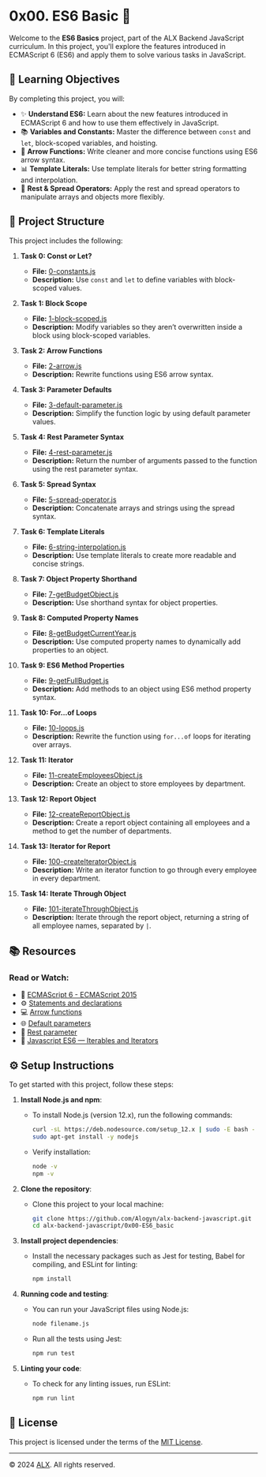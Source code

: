 # 0x00. ES6 Basic 📜

Welcome to the **ES6 Basics** project, part of the ALX Backend JavaScript curriculum. In this project, you'll explore the features introduced in ECMAScript 6 (ES6) and apply them to solve various tasks in JavaScript.

## 📝 Learning Objectives

By completing this project, you will:

- ✨ **Understand ES6:** Learn about the new features introduced in ECMAScript 6 and how to use them effectively in JavaScript.
- 📚 **Variables and Constants:** Master the difference between `const` and `let`, block-scoped variables, and hoisting.
- 🔧 **Arrow Functions:** Write cleaner and more concise functions using ES6 arrow syntax.
- 📊 **Template Literals:** Use template literals for better string formatting and interpolation.
- 🚀 **Rest & Spread Operators:** Apply the rest and spread operators to manipulate arrays and objects more flexibly.

## 📂 Project Structure

This project includes the following:

1. **Task 0: Const or Let?**  
   - **File:** [0-constants.js](./0-constants.js)  
   - **Description:** Use `const` and `let` to define variables with block-scoped values.

2. **Task 1: Block Scope**  
   - **File:** [1-block-scoped.js](./1-block-scoped.js)  
   - **Description:** Modify variables so they aren’t overwritten inside a block using block-scoped variables.

3. **Task 2: Arrow Functions**  
   - **File:** [2-arrow.js](./2-arrow.js)  
   - **Description:** Rewrite functions using ES6 arrow syntax.

4. **Task 3: Parameter Defaults**  
   - **File:** [3-default-parameter.js](./3-default-parameter.js)  
   - **Description:** Simplify the function logic by using default parameter values.

5. **Task 4: Rest Parameter Syntax**  
   - **File:** [4-rest-parameter.js](./4-rest-parameter.js)  
   - **Description:** Return the number of arguments passed to the function using the rest parameter syntax.

6. **Task 5: Spread Syntax**  
   - **File:** [5-spread-operator.js](./5-spread-operator.js)  
   - **Description:** Concatenate arrays and strings using the spread syntax.

7. **Task 6: Template Literals**  
   - **File:** [6-string-interpolation.js](./6-string-interpolation.js)  
   - **Description:** Use template literals to create more readable and concise strings.

8. **Task 7: Object Property Shorthand**  
   - **File:** [7-getBudgetObject.js](./7-getBudgetObject.js)  
   - **Description:** Use shorthand syntax for object properties.

9. **Task 8: Computed Property Names**  
   - **File:** [8-getBudgetCurrentYear.js](./8-getBudgetCurrentYear.js)  
   - **Description:** Use computed property names to dynamically add properties to an object.

10. **Task 9: ES6 Method Properties**  
    - **File:** [9-getFullBudget.js](./9-getFullBudget.js)  
    - **Description:** Add methods to an object using ES6 method property syntax.

11. **Task 10: For...of Loops**  
    - **File:** [10-loops.js](./10-loops.js)  
    - **Description:** Rewrite the function using `for...of` loops for iterating over arrays.

12. **Task 11: Iterator**  
    - **File:** [11-createEmployeesObject.js](./11-createEmployeesObject.js)  
    - **Description:** Create an object to store employees by department.

13. **Task 12: Report Object**  
    - **File:** [12-createReportObject.js](./12-createReportObject.js)  
    - **Description:** Create a report object containing all employees and a method to get the number of departments.

14. **Task 13: Iterator for Report**  
    - **File:** [100-createIteratorObject.js](./100-createIteratorObject.js)  
    - **Description:** Write an iterator function to go through every employee in every department.

15. **Task 14: Iterate Through Object**  
    - **File:** [101-iterateThroughObject.js](./101-iterateThroughObject.js)  
    - **Description:** Iterate through the report object, returning a string of all employee names, separated by `|`.

## 📚 Resources

### Read or Watch:

- 📘 [ECMAScript 6 - ECMAScript 2015](https://www.w3schools.com/js/js_es6.asp)
- ⚙️ [Statements and declarations](https://developer.mozilla.org/en-US/docs/Web/JavaScript/Reference/Statements)
- 💻 [Arrow functions](https://developer.mozilla.org/en-US/docs/Web/JavaScript/Reference/Functions/Arrow_functions)
- 🌐 [Default parameters](https://developer.mozilla.org/en-US/docs/Web/JavaScript/Reference/Functions/Default_parameters)
- 🧰 [Rest parameter](https://developer.mozilla.org/en-US/docs/Web/JavaScript/Reference/Functions/rest_parameters)
- 🎥 [Javascript ES6 — Iterables and Iterators](https://towardsdatascience.com/javascript-es6-iterables-and-iterators-de18b54f4d4)

## ⚙️ Setup Instructions

To get started with this project, follow these steps:

1. **Install Node.js and npm**:
   - To install Node.js (version 12.x), run the following commands:
     ```bash
     curl -sL https://deb.nodesource.com/setup_12.x | sudo -E bash -
     sudo apt-get install -y nodejs
     ```
   - Verify installation:
     ```bash
     node -v
     npm -v
     ```

2. **Clone the repository**:
   - Clone this project to your local machine:
     ```bash
     git clone https://github.com/Alogyn/alx-backend-javascript.git
     cd alx-backend-javascript/0x00-ES6_basic
     ```

3. **Install project dependencies**:
   - Install the necessary packages such as Jest for testing, Babel for compiling, and ESLint for linting:
     ```bash
     npm install
     ```

4. **Running code and testing**:
   - You can run your JavaScript files using Node.js:
     ```bash
     node filename.js
     ```
   - Run all the tests using Jest:
     ```bash
     npm run test
     ```

5. **Linting your code**:
   - To check for any linting issues, run ESLint:
     ```bash
     npm run lint
     ```

## 📜 License

This project is licensed under the terms of the [MIT License](https://www.alxafrica.com/terms-conditions-portal/).

---

© 2024 [ALX](https://www.alxafrica.com/). All rights reserved.
